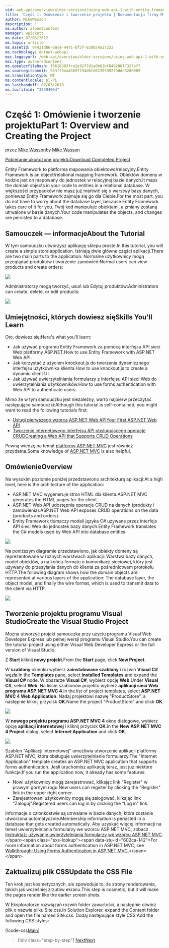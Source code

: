 ```yaml
---
uid: web-api/overview/older-versions/using-web-api-1-with-entity-framework-5/using-web-api-with-entity-framework-part-1
title: 'Część 1: Omówienie i tworzenie projektu | Dokumentacja firmy Microsoft'
author: MikeWasson
description: ''
ms.author: aspnetcontent
manager: wpickett
ms.date: 07/03/2012
ms.topic: article
ms.assetid: 94421d86-68c4-4471-bf5f-82d654a17252
ms.technology: dotnet-webapi
msc.legacyurl: /web-api/overview/older-versions/using-web-api-1-with-entity-framework-5/using-web-api-with-entity-framework-part-1
msc.type: authoredcontent
ms.openlocfilehash: f0616383fce2e92f7d1a0b63bf840208f7327bf7
ms.sourcegitcommit: 953ff9ea4369f154d6fd0239599279ddd3280009
ms.translationtype: MT
ms.contentlocale: pl-PL
ms.lasthandoff: 07/03/2018
ms.locfileid: "37394064"
---
```

<a name="part-1-overview-and-creating-the-project"></a><span data-ttu-id="602ca-102">Część 1: Omówienie i tworzenie projektu</span><span class="sxs-lookup"><span data-stu-id="602ca-102">Part 1: Overview and Creating the Project</span></span>
====================
<span data-ttu-id="602ca-103">przez [Mike Wasson](https://github.com/MikeWasson)</span><span class="sxs-lookup"><span data-stu-id="602ca-103">by [Mike Wasson](https://github.com/MikeWasson)</span></span>

[<span data-ttu-id="602ca-104">Pobieranie ukończone projektu</span><span class="sxs-lookup"><span data-stu-id="602ca-104">Download Completed Project</span></span>](http://code.msdn.microsoft.com/ASP-NET-Web-API-with-afa30545)

<span data-ttu-id="602ca-105">Entity Framework to platforma mapowania obiektowo/relacyjny.</span><span class="sxs-lookup"><span data-stu-id="602ca-105">Entity Framework is an object/relational mapping framework.</span></span> <span data-ttu-id="602ca-106">Obiektów domeny w kodzie jest on mapowany do jednostek w relacyjnej bazie danych.</span><span class="sxs-lookup"><span data-stu-id="602ca-106">It maps the domain objects in your code to entities in a relational database.</span></span> <span data-ttu-id="602ca-107">W większości przypadków nie masz już martwić się o warstwy bazy danych, ponieważ Entity Framework zajmuje się go dla Ciebie.</span><span class="sxs-lookup"><span data-stu-id="602ca-107">For the most part, you do not have to worry about the database layer, because Entity Framework takes care of it for you.</span></span> <span data-ttu-id="602ca-108">Twój kod manipuluje obiektami, a zmiany zostaną utrwalone w bazie danych.</span><span class="sxs-lookup"><span data-stu-id="602ca-108">Your code manipulates the objects, and changes are persisted to a database.</span></span>

## <a name="about-the-tutorial"></a><span data-ttu-id="602ca-109">Samouczek — informacje</span><span class="sxs-lookup"><span data-stu-id="602ca-109">About the Tutorial</span></span>

<span data-ttu-id="602ca-110">W tym samouczku utworzysz aplikację sklepu proste.</span><span class="sxs-lookup"><span data-stu-id="602ca-110">In this tutorial, you will create a simple store application.</span></span> <span data-ttu-id="602ca-111">Istnieją dwie główne części aplikacji.</span><span class="sxs-lookup"><span data-stu-id="602ca-111">There are two main parts to the application.</span></span> <span data-ttu-id="602ca-112">Normalne użytkownicy mogą przeglądać produktów i tworzenie zamówień:</span><span class="sxs-lookup"><span data-stu-id="602ca-112">Normal users can view products and create orders:</span></span>

![](using-web-api-with-entity-framework-part-1/_static/image1.png)

<span data-ttu-id="602ca-113">Administratorzy mogą tworzyć, usuń lub Edytuj produktów:</span><span class="sxs-lookup"><span data-stu-id="602ca-113">Administrators can create, delete, or edit products:</span></span>

![](using-web-api-with-entity-framework-part-1/_static/image2.png)

## <a name="skills-youll-learn"></a><span data-ttu-id="602ca-114">Umiejętności, których dowiesz się</span><span class="sxs-lookup"><span data-stu-id="602ca-114">Skills You'll Learn</span></span>

<span data-ttu-id="602ca-115">Oto, dowiesz się:</span><span class="sxs-lookup"><span data-stu-id="602ca-115">Here's what you'll learn:</span></span>

- <span data-ttu-id="602ca-116">Jak używać programu Entity Framework za pomocą interfejsu API sieci Web platformy ASP.NET.</span><span class="sxs-lookup"><span data-stu-id="602ca-116">How to use Entity Framework with ASP.NET Web API.</span></span>
- <span data-ttu-id="602ca-117">Jak korzystać z użyciem knockout.js do tworzenia dynamicznego interfejsu użytkownika klienta.</span><span class="sxs-lookup"><span data-stu-id="602ca-117">How to use knockout.js to create a dynamic client UI.</span></span>
- <span data-ttu-id="602ca-118">Jak używać uwierzytelniania formularzy z interfejsu API sieci Web do uwierzytelniania użytkowników.</span><span class="sxs-lookup"><span data-stu-id="602ca-118">How to use forms authentication with Web API to authenticate users.</span></span>

<span data-ttu-id="602ca-119">Mimo że w tym samouczku jest niezależny, warto najpierw przeczytać następujące samouczki:</span><span class="sxs-lookup"><span data-stu-id="602ca-119">Although this tutorial is self-contained, you might want to read the following tutorials first:</span></span>

- [<span data-ttu-id="602ca-120">Usługi pierwszego wzorca ASP.NET Web API</span><span class="sxs-lookup"><span data-stu-id="602ca-120">Your First ASP.NET Web API</span></span>](../../getting-started-with-aspnet-web-api/tutorial-your-first-web-api.md)
- [<span data-ttu-id="602ca-121">Tworzenie internetowego interfejsu API obsługującego operacje CRUD</span><span class="sxs-lookup"><span data-stu-id="602ca-121">Creating a Web API that Supports CRUD Operations</span></span>](../creating-a-web-api-that-supports-crud-operations.md)

<span data-ttu-id="602ca-122">Pewną wiedzę na temat [platformy ASP.NET MVC](../../../../mvc/index.md) jest również przydatna.</span><span class="sxs-lookup"><span data-stu-id="602ca-122">Some knowledge of [ASP.NET MVC](../../../../mvc/index.md) is also helpful.</span></span>

## <a name="overview"></a><span data-ttu-id="602ca-123">Omówienie</span><span class="sxs-lookup"><span data-stu-id="602ca-123">Overview</span></span>

<span data-ttu-id="602ca-124">Na wysokim poziomie poniżej przedstawiono architekturę aplikacji:</span><span class="sxs-lookup"><span data-stu-id="602ca-124">At a high level, here is the architecture of the application:</span></span>

- <span data-ttu-id="602ca-125">ASP.NET MVC wygeneruje stron HTML dla klienta.</span><span class="sxs-lookup"><span data-stu-id="602ca-125">ASP.NET MVC generates the HTML pages for the client.</span></span>
- <span data-ttu-id="602ca-126">ASP.NET Web API udostępnia operacje CRUD na danych (produkty i zamówienia).</span><span class="sxs-lookup"><span data-stu-id="602ca-126">ASP.NET Web API exposes CRUD operations on the data (products and orders).</span></span>
- <span data-ttu-id="602ca-127">Entity Framework tłumaczy modeli języka C# używane przez interfejs API sieci Web do jednostek bazy danych.</span><span class="sxs-lookup"><span data-stu-id="602ca-127">Entity Framework translates the C# models used by Web API into database entities.</span></span>

![](using-web-api-with-entity-framework-part-1/_static/image3.png)

<span data-ttu-id="602ca-128">Na poniższym diagramie przedstawiono, jak obiekty domeny są reprezentowane w różnych warstwach aplikacji: Warstwa bazy danych, model obiektów, a na końcu formatu o komunikacji sieciowej, który jest używany do przesyłania danych do klienta za pośrednictwem protokołu HTTP.</span><span class="sxs-lookup"><span data-stu-id="602ca-128">The following diagram shows how the domain objects are represented at various layers of the application: The database layer, the object model, and finally the wire format, which is used to transmit data to the client via HTTP.</span></span>

![](using-web-api-with-entity-framework-part-1/_static/image4.png)

## <a name="create-the-visual-studio-project"></a><span data-ttu-id="602ca-129">Tworzenie projektu programu Visual Studio</span><span class="sxs-lookup"><span data-stu-id="602ca-129">Create the Visual Studio Project</span></span>

<span data-ttu-id="602ca-130">Można utworzyć projekt samouczka przy użyciu programu Visual Web Developer Express lub pełnej wersji programu Visual Studio.</span><span class="sxs-lookup"><span data-stu-id="602ca-130">You can create the tutorial project using either Visual Web Developer Express or the full version of Visual Studio.</span></span>

<span data-ttu-id="602ca-131">Z **Start** kliknij **nowy projekt**.</span><span class="sxs-lookup"><span data-stu-id="602ca-131">From the **Start** page, click **New Project**.</span></span>

<span data-ttu-id="602ca-132">W **szablony** okienku wybierz **zainstalowane szablony** i rozwiń **Visual C#** węzła.</span><span class="sxs-lookup"><span data-stu-id="602ca-132">In the **Templates** pane, select **Installed Templates** and expand the **Visual C#** node.</span></span> <span data-ttu-id="602ca-133">W obszarze **Visual C#**, wybierz opcję **Web**.</span><span class="sxs-lookup"><span data-stu-id="602ca-133">Under **Visual C#**, select **Web**.</span></span> <span data-ttu-id="602ca-134">Na liście szablonów projektu wybierz **aplikacji sieci Web programu ASP.NET MVC 4**.</span><span class="sxs-lookup"><span data-stu-id="602ca-134">In the list of project templates, select **ASP.NET MVC 4 Web Application**.</span></span> <span data-ttu-id="602ca-135">Nadaj projektowi nazwę "ProductStore", a następnie kliknij przycisk **OK**.</span><span class="sxs-lookup"><span data-stu-id="602ca-135">Name the project "ProductStore" and click **OK**.</span></span>

![](using-web-api-with-entity-framework-part-1/_static/image5.png)

<span data-ttu-id="602ca-136">W **nowego projektu programu ASP.NET MVC 4** okno dialogowe, wybierz opcję **aplikacji internetowej** i kliknij przycisk **OK**.</span><span class="sxs-lookup"><span data-stu-id="602ca-136">In the **New ASP.NET MVC 4 Project** dialog, select **Internet Application** and click **OK**.</span></span>

![](using-web-api-with-entity-framework-part-1/_static/image6.png)

<span data-ttu-id="602ca-137">Szablon "Aplikacji internetowej" umożliwia utworzenie aplikacji platformy ASP.NET MVC, która obsługuje uwierzytelnianie formularzy.</span><span class="sxs-lookup"><span data-stu-id="602ca-137">The "Internet Application" template creates an ASP.NET MVC application that supports forms authentication.</span></span> <span data-ttu-id="602ca-138">Jeśli uruchomisz aplikację teraz, jest już niektóre funkcje:</span><span class="sxs-lookup"><span data-stu-id="602ca-138">If you run the application now, it already has some features:</span></span>

- <span data-ttu-id="602ca-139">Nowi użytkownicy mogą zarejestrować, klikając link "Register" w prawym górnym rogu.</span><span class="sxs-lookup"><span data-stu-id="602ca-139">New users can register by clicking the "Register" link in the upper right corner.</span></span>
- <span data-ttu-id="602ca-140">Zarejestrowani użytkownicy mogą się zalogować, klikając link "Zaloguj".</span><span class="sxs-lookup"><span data-stu-id="602ca-140">Registered users can log in by clicking the "Log in" link.</span></span>

<span data-ttu-id="602ca-141">Informacje o członkostwie są utrwalane w bazie danych, która zostanie utworzona automatycznie.</span><span class="sxs-lookup"><span data-stu-id="602ca-141">Membership information is persisted in a database that gets created automatically.</span></span> <span data-ttu-id="602ca-142">Aby uzyskać więcej informacji na temat uwierzytelniania formularzy we wzorcu ASP.NET MVC, zobacz [Instruktaż: używanie uwierzytelniania formularzy we wzorcu ASP.NET MVC](https://msdn.microsoft.com/library/ff398049(VS.98).aspx).</span><span class="sxs-lookup"><span data-stu-id="602ca-142">For more information about forms authentication in ASP.NET MVC, see [Walkthrough: Using Forms Authentication in ASP.NET MVC](https://msdn.microsoft.com/library/ff398049(VS.98).aspx).</span></span>

## <a name="update-the-css-file"></a><span data-ttu-id="602ca-143">Zaktualizuj plik CSS</span><span class="sxs-lookup"><span data-stu-id="602ca-143">Update the CSS File</span></span>

<span data-ttu-id="602ca-144">Ten krok jest kosmetycznych, ale spowoduje to, że strony renderowania, takich jak wcześniej zrzutów ekranu.</span><span class="sxs-lookup"><span data-stu-id="602ca-144">This step is cosmetic, but it will make the pages render like the earlier screen shots.</span></span>

<span data-ttu-id="602ca-145">W Eksploratorze rozwiązań rozwiń folder zawartości, a następnie otwórz plik o nazwie pliku Site.css.</span><span class="sxs-lookup"><span data-stu-id="602ca-145">In Solution Explorer, expand the Content folder and open the file named Site.css.</span></span> <span data-ttu-id="602ca-146">Dodaj następujące style CSS:</span><span class="sxs-lookup"><span data-stu-id="602ca-146">Add the following CSS styles:</span></span>

[!code-css[Main](using-web-api-with-entity-framework-part-1/samples/sample1.css)]

> [!div class="step-by-step"]
> [<span data-ttu-id="602ca-147">Next</span><span class="sxs-lookup"><span data-stu-id="602ca-147">Next</span></span>](using-web-api-with-entity-framework-part-2.md)
